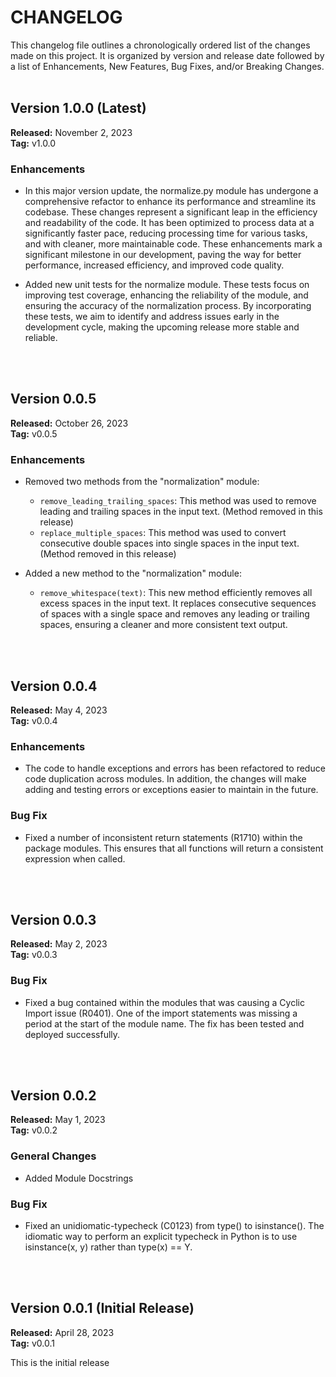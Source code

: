 # CHANGELOG
This changelog file outlines a chronologically ordered list of the changes made on this project. 
It is organized by version and release date followed by a list of Enhancements, New Features, Bug Fixes, and/or Breaking Changes.
<br /><br />


## Version 1.0.0 (Latest)
**Released:** November 2, 2023<br />
**Tag:** v1.0.0

### Enhancements

- In this major version update, the normalize.py module has undergone a comprehensive refactor to enhance its performance and streamline its codebase. These changes represent a significant leap in the efficiency and readability of the code. It has been optimized to process data at a significantly faster pace, reducing processing time for various tasks, and with cleaner, more maintainable code. These enhancements mark a significant milestone in our development, paving the way for better performance, increased efficiency, and improved code quality.

- Added new unit tests for the normalize module. These tests focus on improving test coverage, enhancing the reliability of the module, and ensuring the accuracy of the normalization process. By incorporating these tests, we aim to identify and address issues early in the development cycle, making the upcoming release more stable and reliable.

<br /><br />

## Version 0.0.5
**Released:** October 26, 2023<br />
**Tag:** v0.0.5

### Enhancements

- Removed two methods from the "normalization" module:
  - `remove_leading_trailing_spaces`: This method was used to remove leading and trailing spaces in the input text. (Method removed in this release)
  - `replace_multiple_spaces`: This method was used to convert consecutive double spaces into single spaces in the input text. (Method removed in this release)

- Added a new method to the "normalization" module:
  - `remove_whitespace(text)`: This new method efficiently removes all excess spaces in the input text. It replaces consecutive sequences of spaces with a single space and removes any leading or trailing spaces, ensuring a cleaner and more consistent text output.

<br /><br />

## Version 0.0.4 
**Released:** May 4, 2023<br />
**Tag:** v0.0.4

### Enhancements

- The code to handle exceptions and errors has been refactored to reduce code duplication across modules. In addition, the changes will make adding and testing errors or exceptions easier to maintain in the future.


### Bug Fix

- Fixed a number of inconsistent return statements (R1710) within the package modules. This ensures that all functions will return a consistent expression when called.

<br /><br />

## Version 0.0.3
**Released:** May 2, 2023<br />
**Tag:** v0.0.3

### Bug Fix

- Fixed a bug contained within the modules that was causing a Cyclic Import issue (R0401). One of the import statements was missing a period at the start of the module name. The fix has been tested and deployed successfully.

<br /><br />

## Version 0.0.2 
**Released:** May 1, 2023<br />
**Tag:** v0.0.2

### General Changes

- Added Module Docstrings


### Bug Fix

- Fixed an unidiomatic-typecheck (C0123) from type() to isinstance(). The idiomatic way to perform an explicit typecheck in Python is to use isinstance(x, y) rather than type(x) == Y.

<br /><br />

## Version 0.0.1 (Initial Release)
**Released:** April 28, 2023<br />
**Tag:** v0.0.1

This is the initial release
